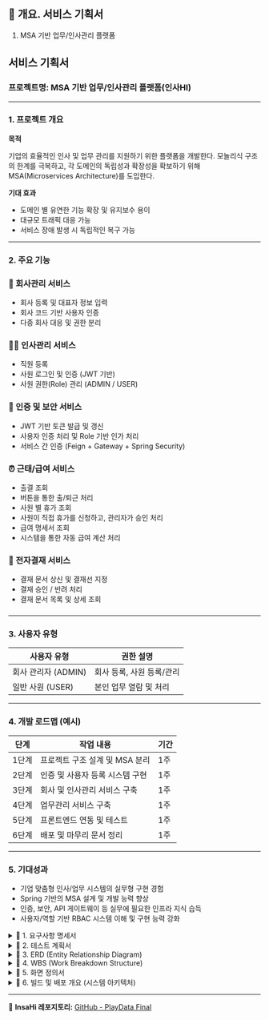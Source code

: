 ## 📝 개요. 서비스 기획서

1. MSA 기반 업무/인사관리 플랫폼

## 서비스 기획서

### 프로젝트명: MSA 기반 업무/인사관리 플랫폼(인사HI)

---

### 1. 프로젝트 개요

**목적**

기업의 효율적인 인사 및 업무 관리를 지원하기 위한 플랫폼을 개발한다. 모놀리식 구조의 한계를 극복하고, 각 도메인의 독립성과 확장성을 확보하기 위해 MSA(Microservices Architecture)를 도입한다.

**기대 효과**

- 도메인 별 유연한 기능 확장 및 유지보수 용이
- 대규모 트래픽 대응 가능
- 서비스 장애 발생 시 독립적인 복구 가능

---

### 2. 주요 기능

### 🏢 회사관리 서비스

- 회사 등록 및 대표자 정보 입력
- 회사 코드 기반 사용자 인증
- 다중 회사 대응 및 권한 분리

### 🧑‍💼 인사관리 서비스

- 직원 등록
- 사원 로그인 및 인증 (JWT 기반)
- 사원 권한(Role) 관리 (ADMIN / USER)

### 🔐 인증 및 보안 서비스

- JWT 기반 토큰 발급 및 갱신
- 사용자 인증 처리 및 Role 기반 인가 처리
- 서비스 간 인증 (Feign + Gateway + Spring Security)

### ⏰ 근태/급여 서비스

- 출결 조회
- 버튼을 통한 출/퇴근 처리
- 사원 별 휴가 조회
- 사원이 직접 휴가를 신청하고, 관리자가 승인 처리
- 급여 명세서 조회
- 시스템을 통한 자동 급여 계산 처리

### 📄 전자결재 서비스

- 결재 문서 상신 및 결재선 지정
- 결재 승인 / 반려 처리
- 결재 문서 목록 및 상세 조회

### 

---

### 3. 사용자 유형

| 사용자 유형 | 권한 설명 |
| --- | --- |
| 회사 관리자 (ADMIN) | 회사 등록, 사원 등록/관리 |
| 일반 사원 (USER) | 본인 업무 열람 및 처리 |

---

### 4. 개발 로드맵 (예시)

| 단계 | 작업 내용 | 기간 |
| --- | --- | --- |
| 1단계 | 프로젝트 구조 설계 및 MSA 분리 | 1주 |
| 2단계 | 인증 및 사용자 등록 시스템 구현 | 1주 |
| 3단계 | 회사 및 인사관리 서비스 구축 | 1주 |
| 4단계 | 업무관리 서비스 구축 | 1주 |
| 5단계 | 프론트엔드 연동 및 테스트 | 1주 |
| 6단계 | 배포 및 마무리 문서 정리 | 1주 |

---

### 5. 기대성과

- 기업 맞춤형 인사/업무 시스템의 실무형 구현 경험
- Spring 기반의 MSA 설계 및 개발 능력 향상
- 인증, 보안, API 게이트웨이 등 실무에 필요한 인프라 지식 습득
- 사용자/역할 기반 RBAC 시스템 이해 및 구현 능력 강화

<details>
<summary>🚀 1. 요구사항 명세서</summary>

- [요구사항 명세서 구글시트](https://docs.google.com/spreadsheets/d/1C_o3BqHqdRivUo3Bq-F3Qa8QamxaHs0BxE9J6SA4qGc/edit?gid=1900060456#gid=1900060456)

</details>

<details>
<summary>🚀 2. 테스트 계획서</summary>

- [테스트 계획서](https://docs.google.com/spreadsheets/d/1C_o3BqHqdRivUo3Bq-F3Qa8QamxaHs0BxE9J6SA4qGc/edit?gid=1796381502#gid=1796381502)

</details>

<details>
<summary>🚀 3. ERD (Entity Relationship Diagram)</summary>

<img width="1100" alt="ERD" src="https://github.com/user-attachments/assets/2d63d405-3822-4f46-8702-c723f939e422" />

</details>

<details>
<summary>🚀 4. WBS (Work Breakdown Structure)</summary>

<img width="1100" alt="WBS" src="https://github.com/user-attachments/assets/5914a2a1-cbf6-4338-8138-42e6d45c8cf7" />

</details>

<details>
<summary>🚀 5. 화면 정의서</summary>

- **회사 회원가입 페이지**  
![회원가입페이지](https://github.com/user-attachments/assets/9d13c514-bb96-4648-b9b5-fc3bf923d0a0)

- **로그인페이지**
![로그인페이지](https://github.com/user-attachments/assets/7285b4bc-8006-4170-8e67-e23309dcbeec)**

- **마이페이지**
![마이페이지](https://github.com/user-attachments/assets/1f981aa5-9ee6-433d-9276-6be25653164f)

- **개인정보수정페이지**
![개인정보수정페이지](https://github.com/user-attachments/assets/58de7cba-f9a1-4c39-9d89-ed48042a1494)


- **비밀번호 변경 페이지**
![비밀번호변경페이지](https://github.com/user-attachments/assets/8e2d3ea2-f7f4-48b3-a0c7-f03db4438040)


- **직원등록페이지**
![직원등록페이지](https://github.com/user-attachments/assets/4dde8132-3972-43ab-98c2-39cce01e8a8d)

  

- **관리자 설정 페이지**  
  ![004](https://github.com/user-attachments/assets/13e9d16e-b32b-4ac1-b220-a2a5eaf251ee)

- **급여 페이지**  
  ![003](https://github.com/user-attachments/assets/5cb9a755-4573-42a0-b959-0d214ec60f8d)

- **근태 페이지**  
  ![002](https://github.com/user-attachments/assets/156d6456-9e93-44f3-a56e-ec0f5b52538b)

- **휴가 페이지**  
  1) 휴가 신청  
     ![006](https://github.com/user-attachments/assets/265f8754-eb45-4320-b379-c13a621917ba)  
  2) 휴가 신청 내역 관리  
     ![007](https://github.com/user-attachments/assets/115b5178-7c98-4f90-9e6c-884d2ffe8add)  
  3) 휴가 신청 상세 보기  
     ![008](https://github.com/user-attachments/assets/dc015dc2-d5aa-43e8-beba-068b660de0fb)

- **결재 페이지**  
  1) 결재 문서 상신  
     ![009](https://github.com/user-attachments/assets/a6440241-6dab-413d-a19e-0443fc21426d)  
  2) 기안서  
     ![010](https://github.com/user-attachments/assets/db206275-0342-4d5e-ad45-2e674ac94c72)  
  3) 결재 문서 목록  
     ![011](https://github.com/user-attachments/assets/d11a6920-be13-4d5d-a8db-c8ae8ce2b706)

- **주소록 페이지**
  1) 주소록 리스트
  ![image](https://github.com/user-attachments/assets/95c33696-5691-4c52-84af-b7f253a1f8ef)
  2) 사용자 추가
  ![image](https://github.com/user-attachments/assets/f58c7c6d-c058-4231-a3f3-f855c0397acc)
  3) 사용자 정보 수정
  ![image](https://github.com/user-attachments/assets/d6a8f6a6-c9f6-4e76-b67c-d0ec4e1ccb3d)

  3) 부서 추가 - 프론트 추가 중
  4) 부서 삭제 - API 연결 중
  5) 사용자 이동 - API 연결 중
  6) 사용자 삭제 - API 연결 중

- **채팅 페이지**
- ![chat (1)](https://github.com/user-attachments/assets/9fb47448-57a0-467e-b116-b7f30b68012a)
![chat (2)](https://github.com/user-attachments/assets/1a08a98b-cda8-4c98-901f-ad3703575684)
![chat (3)](https://github.com/user-attachments/assets/9c1c18a6-3582-4fab-8ae4-04b48b4e7c51)

- **설정 페이지**  
  ![001](https://github.com/user-attachments/assets/2a3d02b9-29ea-4940-9d6c-4194589e2f93)

</details>

<details>
<summary>🚀 6. 빌드 및 배포 개요 (시스템 아키텍처)</summary>

<img width="1100" alt="system" src="https://github.com/user-attachments/assets/2a8a488d-c5a4-4346-9ac7-79a64b9e8d92" />

### 📌 사용 기술 및 도구

- **언어:** Java (Spring Boot)  
- **빌드 도구:** Gradle  
- **컨테이너화:** Docker
- **프론트 기술**: Full Calendar, TypeScript, React
- **백엔드 기술**: Spring cloud, Sping Data, Spring Security, Spring JPA, Spring Data MongdDb, SSE, Websocket, Java mail, JWT, Feign Clinet
- AWS: EC2(MONGODB), EC2(Ubuntu22.04) 
- **CI/CD 도구:** Jenkins, ArgoCD  
- **배포 인프라:** Kubernetes  
- **데이터베이스:** AWS RDS(MySQL)

### 🔄 CI/CD 개요
1. **Jenkins**: 소스 코드 관리 및 CI/CD 트리거  
2. **Jenkins**: 자동화된 빌드 및 Docker 이미지 생성, Docker Hub에 푸시  
3. **Docker Hub**: 빌드된 이미지를 저장하고 Kubernetes에서 사용  
4. **ArgoCD**: Kubernetes 클러스터에 자동 배포

</details>

---

📌 **InsaHi 레포지토리:** [GitHub - PlayData Final](https://github.com/05Daul/insahi)
